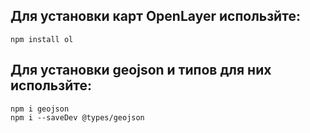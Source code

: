 ## Для установки карт OpenLayer использйте:

```
npm install ol
```
## Для установки geojson и типов для них использйте:
```
npm i geojson
npm i --saveDev @types/geojson
```